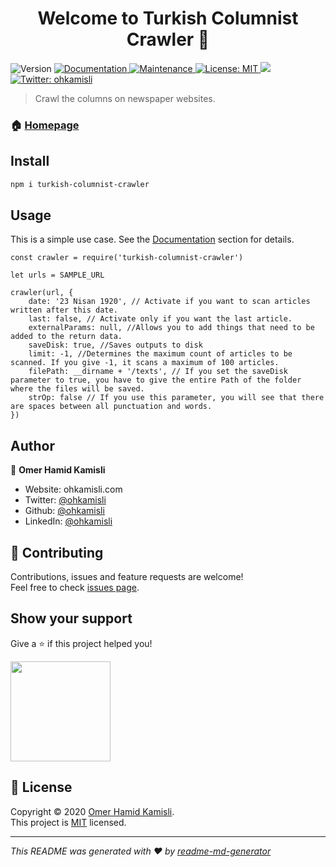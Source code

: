<h1 align="center">Welcome to Turkish Columnist Crawler 👋</h1>
<p>
  <img alt="Version" src="https://img.shields.io/badge/version-1.0.0-blue.svg?cacheSeconds=2592000" />
  <a href="https://github.com/ohkamisli/turkish-columnist-crawler/blob/master/documentation/README.md" target="_blank">
    <img alt="Documentation" src="https://img.shields.io/badge/documentation-yes-brightgreen.svg" />
  </a>
  <a href="https://github.com/ohkamisli/turkish-columnist-crawler/graphs/commit-activity" target="_blank">
    <img alt="Maintenance" src="https://img.shields.io/badge/Maintained%3F-yes-green.svg" />
  </a>
  <a href="https://github.com/ohkamisli/turkish-columnist-crawler/blob/master/LICENSE" target="_blank">
    <img alt="License: MIT" src="https://img.shields.io/github/license/ohkamisli/Turkish-Columnist-Crawler" />
  </a>
  <a href="https://www.codacy.com/manual/ohkamisli/turkish-columnist-crawler?utm_source=github.com&amp;utm_medium=referral&amp;utm_content=ohkamisli/turkish-columnist-crawler&amp;utm_campaign=Badge_Grade"><img src="https://api.codacy.com/project/badge/Grade/3c439cde2e40429f809e587a0debef9c"/></a>
  <a href="https://twitter.com/ohkamisli" target="_blank">
    <img alt="Twitter: ohkamisli" src="https://img.shields.io/twitter/follow/ohkamisli.svg?style=social" />
  </a>
</p>

> Crawl the columns on newspaper websites.

### 🏠 [Homepage](https://github.com/ohkamisli/turkish-columnist-crawler#readme)

## Install

```sh
npm i turkish-columnist-crawler
```

## Usage

This is a simple use case. See the [Documentation](https://github.com/ohkamisli/turkish-columnist-crawler/blob/master/documentation/README.md) section for details.

```
const crawler = require('turkish-columnist-crawler')

let urls = SAMPLE_URL

crawler(url, {
    date: '23 Nisan 1920', // Activate if you want to scan articles written after this date.
    last: false, // Activate only if you want the last article.
    externalParams: null, //Allows you to add things that need to be added to the return data.
    saveDisk: true, //Saves outputs to disk
    limit: -1, //Determines the maximum count of articles to be scanned. If you give -1, it scans a maximum of 100 articles.
    filePath: __dirname + '/texts', // If you set the saveDisk parameter to true, you have to give the entire Path of the folder where the files will be saved.
    strOp: false // If you use this parameter, you will see that there are spaces between all punctuation and words.
})
```

## Author

👤 **Omer Hamid Kamisli**

-   Website: ohkamisli.com
-   Twitter: [@ohkamisli](https://twitter.com/ohkamisli)
-   Github: [@ohkamisli](https://github.com/ohkamisli)
-   LinkedIn: [@ohkamisli](https://linkedin.com/in/ohkamisli)

## 🤝 Contributing

Contributions, issues and feature requests are welcome!<br />Feel free to check [issues page](https://github.com/ohkamisli/turkish-columnist-crawler/issues).

## Show your support

Give a ⭐️ if this project helped you!

<a href="https://www.patreon.com/ohkamisli">
  <img src="https://c5.patreon.com/external/logo/become_a_patron_button@2x.png" width="160">
</a>

## 📝 License

Copyright © 2020 [Omer Hamid Kamisli](https://github.com/ohkamisli).<br />
This project is [MIT](https://github.com/ohkamisli/turkish-columnist-crawler/blob/master/LICENSE) licensed.

---

_This README was generated with ❤️ by [readme-md-generator](https://github.com/kefranabg/readme-md-generator)_
